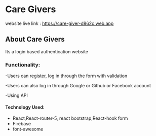 # Care Givers

website live link : https://care-giver-d862c.web.app

## About Care Givers

Its a login based authentication website

### Functionality: 

-Users can register, log in through the form with validation

-Users can also log in through Google or Github or Facebook account

-Using API

#### Technology Used:
- React,React-router-5, react bootstrap,React-hook form
- Firebase
- font-awesome